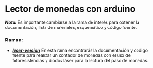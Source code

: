 # Lector de monedas con arduino

***Nota:***
Es importante cambiarse a la rama de interés para obtener la documentación, lista de materiales,
esquemático y código fuente.


### Ramas:
* ***[laser-version](https://github.com/HectrollXD/CoinCounter/tree/laser-version)*** En esta rama encontrarás la documentación y código fuente para realizar un
contador de monedas con el uso de fotoresistencias y diodos láser para la lectura del paso de monedas.
